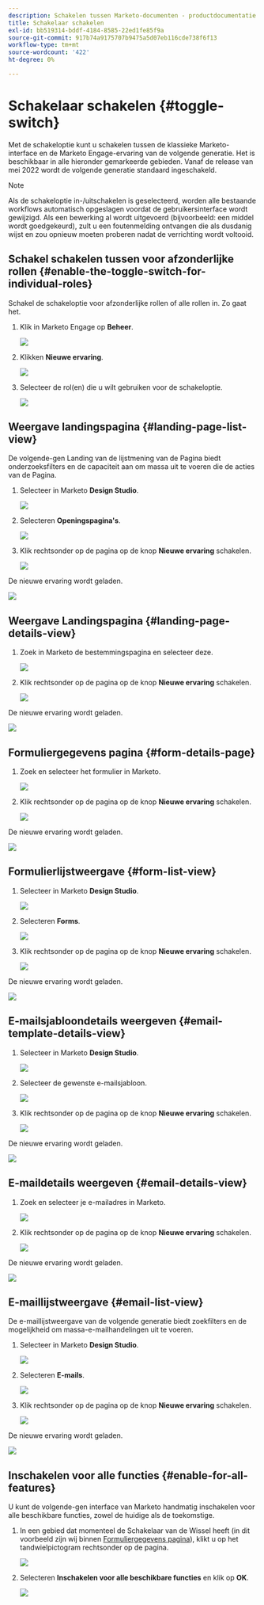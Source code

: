 ```yaml
---
description: Schakelen tussen Marketo-documenten - productdocumentatie
title: Schakelaar schakelen
exl-id: bb519314-bddf-4184-8585-22ed1fe85f9a
source-git-commit: 917b74a9175707b9475a5d07eb116cde738f6f13
workflow-type: tm+mt
source-wordcount: '422'
ht-degree: 0%

---
```


# Schakelaar schakelen {#toggle-switch}

Met de schakeloptie kunt u schakelen tussen de klassieke Marketo-interface en de Marketo Engage-ervaring van de volgende generatie. Het is beschikbaar in alle hieronder gemarkeerde gebieden. Vanaf de release van mei 2022 wordt de volgende generatie standaard ingeschakeld.

>[!NOTE]
>
>Als de schakeloptie in-/uitschakelen is geselecteerd, worden alle bestaande workflows automatisch opgeslagen voordat de gebruikersinterface wordt gewijzigd. Als een bewerking al wordt uitgevoerd (bijvoorbeeld: een middel wordt goedgekeurd), zult u een foutenmelding ontvangen die als dusdanig wijst en zou opnieuw moeten proberen nadat de verrichting wordt voltooid.

## Schakel schakelen tussen voor afzonderlijke rollen {#enable-the-toggle-switch-for-individual-roles}

Schakel de schakeloptie voor afzonderlijke rollen of alle rollen in. Zo gaat het.

1. Klik in Marketo Engage op **Beheer**.

   ![](assets/toggle-switch-1.png)

1. Klikken **Nieuwe ervaring**.

   ![](assets/toggle-switch-2.png)

1. Selecteer de rol(en) die u wilt gebruiken voor de schakeloptie.

   ![](assets/toggle-switch-3.png)

## Weergave landingspagina {#landing-page-list-view}

De volgende-gen Landing van de lijstmening van de Pagina biedt onderzoeksfilters en de capaciteit aan om massa uit te voeren die de acties van de Pagina.

1. Selecteer in Marketo **Design Studio**.

   ![](assets/toggle-switch-4.png)

1. Selecteren **Openingspagina&#39;s**.

   ![](assets/toggle-switch-5.png)

1. Klik rechtsonder op de pagina op de knop **Nieuwe ervaring** schakelen.

   ![](assets/toggle-switch-6.png)

De nieuwe ervaring wordt geladen.

![](assets/toggle-switch-7.png)

## Weergave Landingspagina {#landing-page-details-view}

1. Zoek in Marketo de bestemmingspagina en selecteer deze.

   ![](assets/toggle-switch-8.png)

1. Klik rechtsonder op de pagina op de knop **Nieuwe ervaring** schakelen.

   ![](assets/toggle-switch-9.png)

De nieuwe ervaring wordt geladen.

![](assets/toggle-switch-10.png)

## Formuliergegevens pagina {#form-details-page}

1. Zoek en selecteer het formulier in Marketo.

   ![](assets/toggle-switch-11.png)

1. Klik rechtsonder op de pagina op de knop **Nieuwe ervaring** schakelen.

   ![](assets/toggle-switch-12.png)

De nieuwe ervaring wordt geladen.

![](assets/toggle-switch-13.png)

## Formulierlijstweergave {#form-list-view}

1. Selecteer in Marketo **Design Studio**.

   ![](assets/toggle-switch-14.png)

1. Selecteren **Forms**.

   ![](assets/toggle-switch-15.png)

1. Klik rechtsonder op de pagina op de knop **Nieuwe ervaring** schakelen.

   ![](assets/toggle-switch-16.png)

De nieuwe ervaring wordt geladen.

![](assets/toggle-switch-17.png)

## E-mailsjabloondetails weergeven {#email-template-details-view}

1. Selecteer in Marketo **Design Studio**.

   ![](assets/toggle-switch-18.png)

1. Selecteer de gewenste e-mailsjabloon.

   ![](assets/toggle-switch-19.png)

1. Klik rechtsonder op de pagina op de knop **Nieuwe ervaring** schakelen.

   ![](assets/toggle-switch-20.png)

De nieuwe ervaring wordt geladen.

![](assets/toggle-switch-21.png)

## E-maildetails weergeven {#email-details-view}

1. Zoek en selecteer je e-mailadres in Marketo.

   ![](assets/toggle-switch-22.png)

1. Klik rechtsonder op de pagina op de knop **Nieuwe ervaring** schakelen.

   ![](assets/toggle-switch-23.png)

De nieuwe ervaring wordt geladen.

![](assets/toggle-switch-24.png)

## E-maillijstweergave {#email-list-view}

De e-maillijstweergave van de volgende generatie biedt zoekfilters en de mogelijkheid om massa-e-mailhandelingen uit te voeren.

1. Selecteer in Marketo **Design Studio**.

   ![](assets/toggle-switch-25.png)

1. Selecteren **E-mails**.

   ![](assets/toggle-switch-26.png)

1. Klik rechtsonder op de pagina op de knop **Nieuwe ervaring** schakelen.

   ![](assets/toggle-switch-27.png)

De nieuwe ervaring wordt geladen.

![](assets/toggle-switch-28.png)

## Inschakelen voor alle functies {#enable-for-all-features}

U kunt de volgende-gen interface van Marketo handmatig inschakelen voor alle beschikbare functies, zowel de huidige als de toekomstige.

1. In een gebied dat momenteel de Schakelaar van de Wissel heeft (in dit voorbeeld zijn wij binnen [Formuliergegevens pagina](#form-details-page)), klikt u op het tandwielpictogram rechtsonder op de pagina.

   ![](assets/toggle-switch-second-last.png)

1. Selecteren **Inschakelen voor alle beschikbare functies** en klik op **OK**.

   ![](assets/toggle-switch-last.png)
